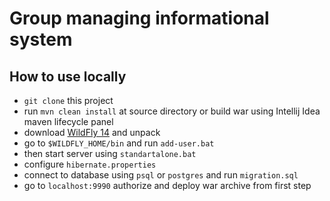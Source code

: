# Group managing informational system
## How to use locally
- ```git clone``` this project
- run ```mvn clean install``` at source directory or build war using Intellij Idea maven lifecycle panel
- download [WildFly 14](https://www.wildfly.org/downloads/#14.0.0.Final) and unpack
- go to ```$WILDFLY_HOME/bin``` and run ```add-user.bat```
- then start server using ```standartalone.bat```
- configure ```hibernate.properties```
- connect to database using ```psql``` or ```postgres``` and run ```migration.sql```
- go to ```localhost:9990``` authorize and deploy war archive from first step
